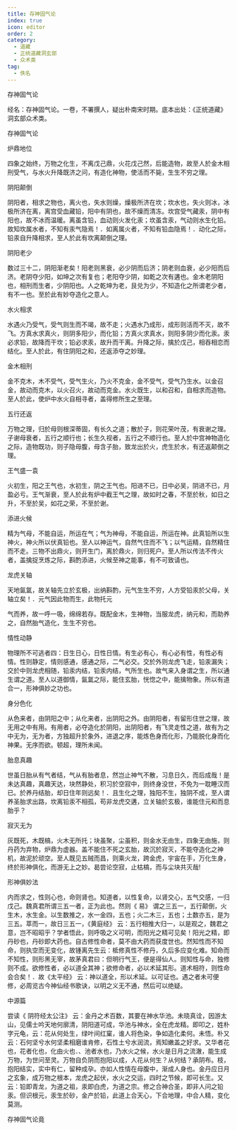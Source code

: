 ```yaml
---
title: 存神固气论
index: true
icon: editor
order: 2
category:
  - 道藏
  - 正统道藏洞玄部
  - 众术类
tag:
  - 佚名
---
```


存神固气论  

经名：存神固气论。一卷，不署撰人，疑出朴南宋时期。底本出处：《正统道藏》洞玄部众术类。  

存神固气论  

炉鼎地位  

四象之始终，万物之化生，不离戊己鼎，火花戊己然，后能造物，故至人於金木相刑受气，与水火升降既济之问，有造化神物，使活而不毙，生生不穷之理。  

阴阳颠倒  

阴阳者，相求之物也，离火也，失水则燥，燥极所济在坎；坎水也，失火则冰，冰极所济在离，离宫受血藏铅，阳中有阴也，故不燥而清冻。坎宫受气藏汞，阴中有阳也，故不冰而温暖。离虽含铅，血动则火发化汞；坎虽含汞，气动则水生化铅。故知坎属水者，不知有汞气隐焉！．如离属火者，不知有铅血隐焉！．动化之际，铅汞自升降相求，至人於此有坎离颠倒之理。  

阴阳老少  

数过三十二，阴阳渐老矣！阳老则黑衰，必少阴而后济；阴老则血衰，必少阳而后济。老阴夺少阳，如坤之次有复也；老阳夺少阴，如乾之次有遘也。金木老阴阳也，相刑而生者，少阴阳也。人之乾坤为老，艮兑为少，不知造化之所谓老少者，有不一也。至於此有妙夺造化之意人。  

水火相求  

水遇火乃受气，受气则生而不竭，故不走；火遇水乃成形，成形则活而不灭，故不飞。方真水求真火，则阴多阳少，而化铅；方真火求真水，则阳多阴少而化汞。汞必求铅，故降而干坎；铅必求汞，故升而干离。升降之际，擒於戊己，相吞相恋而结化。至人於此，有住阴阳之和，还返添夺之妙理。  

金木相刑  

金不克木，木不受气，受气生火，乃火不克金，金不受气，受气乃生水。以金召金，故动而克木，以火召火，故动而克金。水火既生，以和召和，自相求而造物。至人於此，使炉中水火自相寻者，盖得修所生之至理。  

五行还返  

万物之理，归於母则根深蒂固，有长久之道；散於子，则花荣叶茂，有衰谢之理。子谢母衰者，五行之顺行也；长生久视者，五行之不顺行也。至人於中宫神物造化之际，造物既功，则子隐母腹，母含子胎，致龙出於火，虎生於水，有还返颠倒之理。  

王气盛一袁  

火初生，阳之王气也，水初生，阴之王气也。阳进不已，日中必吴，阴进不已，月盈必亏。王气渐衰，至人於此有炉中截王气之理，故如时之春，不至於秋，如日之升，不至於吴，如花之荣，不至於谢。  

添进火候  

精为气母，不能自运，所运在气；气为神母，不能自运，所运在神。此真铅所以生神火，神火所以伏真铅也。至人以神运气，自然气住而不飞；以气运精，自然精住而不走。三物不出鼎火，则开生门，离於鼎火，则归死户。至人所以传法不传火者，盖擒捉烹炼之际，斟酌添进，火候至神之能事，有不可致请也。  

龙虎关轴  

天地氤氲，故关轴先立於玄极，出纳斟酌，元气生生不穷，人方受铅汞於父母，关轴立矣！．元气因此物而生，此物托元  

气而养，故一呼一吸，绵绵若存。既配金木，生神物，当服龙虎，纳元和，而助养之，自然胎气造化，生生不穷也。  

情性动静  

物理所不可逃者四：日生日心，日性日情。有生必有心，有心必有性，有性必有情。性则静定，情则感通，感通之际，二气必交。交於外则龙虎飞走，铅汞漏失；交於中则龙虎相随，铅汞内结，铅汞内结，气所生也。故气来入身谓之生，所以通生谓之道。至人以道御情，氤氲之际，能住玄胎，恍惚之中，能擒物象。所以有道合一，形神俱妙之功也。  

身分色化  

从色来者，由阴阳之中；从化来者，出阴阳之外。由阴阳者，有留形住世之理，故无用之中有用。有用者，必夺造化於阴阳，出阴阳者，有飞灵走性之道，故有为之中无为，无为者，方独超升於象外，进退之序，能炼色身而化形，乃能脱化身而化神果。无序而欲。顿超，理所未闻。  

胎息真趣  

世虽日胎从有气者结，气从有胎者息，然岂止神气不散，习息日久，而后成哉！是未达真趣，真趣天达，块然静处，积习於空寂中，则终身没世，不免为一耽睡汉而已。於养丹结胎，却日住年则远矣！．且生化之理，独阳不生，独阴不成，至人谓养圣胎求出路，坎离铅汞不相孤，苟非龙虎交遘，立关轴於玄极，谁能住元和而息胎乎？  

寂灭无为  

灰既死，木既槁，火木无所托；块虽聚，尘虽积，则金水无由生，四象无由施，则丹药为弃物，炉鼎为虚器。盖不能住不死之玄胎，故沉於寂灭，不能夺造化之神机，故泥於顽空。至人既见五贼而昌，则乘火龙，跨金虎，宇宙在手，万化生身，终於形神俱化，而游无上之妙。曷尝论空寂，止枯槁，而与尘块共灭哉!  

形神俱妙法  

内而求之，性则心也，命则肾也。知道者，以性复命，以肾交心，五气交感，一归戊己。魏真君所谓三五一者，正为此也。然则《 易》 谓之三五一，五行颠倒，火生木，水生金。以生数推之，水一金四，五也；火二木三，五也；土数亦五，是为三五。萃而一，故日三五一，《黄庭经》 云：五行相推大归一，以是观之，魏君之意，岂不昭昭乎？学者悟此，则呼吸之义可明，而阳光之精可见矣！阳光之精，即丹砂也，丹砂即大药也。自古修性命者，莫不由大药而获度世也。然知性而不知命，则执空而无变化，故锺离先生云：柢修真性不修丹，久后多应变化难。知命而不知性，则形黑无宰，故茅真君曰：但明行气王，便是得仙人。则知性与命，独修则不成。欲修性者，必以道全其神；欲修命者，必以术延其形。道术相符，则性命会合矣！．故《太平经》 云：神以道全，形以术延。以可证也。遇之者未可便修，必周览古今神仙经书歌诀，以明之义无不通，然后可以绝疑。  

中源篇  

尝读《 阴符经太公注》 云：金丹之术百数，其要在神水华池。未晓真诠，因游太山，见儒士吟天地何廓清，阴阳道可成，华池与神水，全在虎龙精。即叩之，姓朴字元龟，云：花从何处生，绿叶间红窠，谁人将色染，争如造化柔何。未悟。朴又云：石何坚兮水何坚柔相磨谁肯修，石性土兮水润流，焉知嫩盖之好求。又华者花也，花者化也，化由火也．、池者水也，乃水火之候，水火是日月之流澈，能生成万物，为世问至灵。万物自负阴而抱阳以成，人花从何生？从何结？承阴布。枝，抱阳结实，实中有仁，留种成孕。亦如人性情在母腹中，渐成人身也。金丹应日月之玄象，成万物之根本，龙虎之起伏，水火之交运，四时之节候，即可长生。又云：铅即青龙，为道之祖，汞即白虎，为道之宗。修之合神合圣，即非人问之铅汞。但识根元，汞生於砂，金产於铅，此道上合天心，下合地理，中合人精，变化莫测。  

存神固气论竟  
